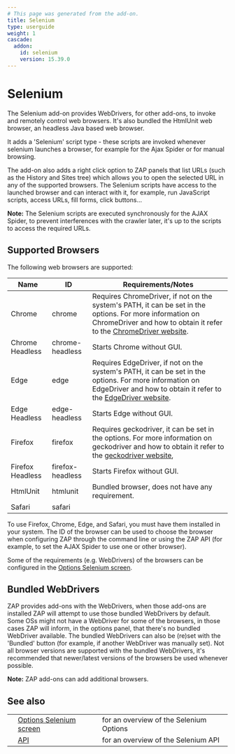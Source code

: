 ```yaml
---
# This page was generated from the add-on.
title: Selenium
type: userguide
weight: 1
cascade:
  addon:
    id: selenium
    version: 15.39.0
---
```


# Selenium

The Selenium add-on provides WebDrivers, for other add-ons, to invoke and remotely
control web browsers. It's also bundled the HtmlUnit web browser, an headless Java based
web browser.

It adds a 'Selenium' script type - these scripts are invoked whenever selenium launches a browser,
for example for the Ajax Spider or for manual browsing.

The add-on also adds a right click option to ZAP panels that list URLs (such as the History and Sites tree)
which allows you to open the selected URL in any of the supported browsers. The Selenium scripts have access to the
launched browser and can interact with it, for example, run JavaScript scripts, access URLs, fill forms, click buttons...

**Note:** The Selenium scripts are executed synchronously for the AJAX Spider, to prevent interferences
with the crawler later, it's up to the scripts to access the required URLs.

## Supported Browsers

The following web browsers are supported:

|       Name       |        ID        |                                                                                                                Requirements/Notes                                                                                                                 |
|------------------|------------------|---------------------------------------------------------------------------------------------------------------------------------------------------------------------------------------------------------------------------------------------------|
| Chrome           | chrome           | Requires ChromeDriver, if not on the system's PATH, it can be set in the options. For more information on ChromeDriver and how to obtain it refer to the [ChromeDriver website](https://sites.google.com/a/chromium.org/chromedriver/).           |
| Chrome Headless  | chrome-headless  | Starts Chrome without GUI.                                                                                                                                                                                                                        |
| Edge             | edge             | Requires EdgeDriver, if not on the system's PATH, it can be set in the options. For more information on EdgeDriver and how to obtain it refer to the [EdgeDriver website](https://developer.microsoft.com/en-us/microsoft-edge/tools/webdriver/). |
| Edge Headless    | edge-headless    | Starts Edge without GUI.                                                                                                                                                                                                                          |
| Firefox          | firefox          | Requires geckodriver, it can be set in the options. For more information on geckodriver and how to obtain it refer to the [geckodriver website](https://github.com/mozilla/geckodriver),                                                          |
| Firefox Headless | firefox-headless | Starts Firefox without GUI.                                                                                                                                                                                                                       |
| HtmlUnit         | htmlunit         | Bundled browser, does not have any requirement.                                                                                                                                                                                                   |
| Safari           | safari           |                                                                                                                                                                                                                                                   |

To use Firefox, Chrome, Edge, and Safari, you must
have them installed in your system. The ID of the browser can be used to choose the
browser when configuring ZAP through the command line or using the ZAP API (for example,
to set the AJAX Spider to use one or other browser).


Some of the requirements (e.g. WebDrivers) of the browsers can be configured in the [Options Selenium screen](/docs/desktop/addons/selenium/options/).

## Bundled WebDrivers

ZAP provides add-ons with the WebDrivers, when those add-ons are installed ZAP will attempt to use those bundled WebDrivers by default. Some OSs might not have a WebDriver for some of the browsers, in those cases ZAP will inform, in the options panel, that there's no bundled WebDriver available. The bundled WebDrivers can also be (re)set with the 'Bundled' button (for example, if another WebDriver was manually set). Not all browser versions are supported with the bundled WebDrivers, it's recommended that newer/latest versions of the browsers be used whenever possible.


**Note:** ZAP add-ons can add additional browsers.

## See also

|   |                                                                   |                                         |
|---|-------------------------------------------------------------------|-----------------------------------------|
|   | [Options Selenium screen](/docs/desktop/addons/selenium/options/) | for an overview of the Selenium Options |
|   | [API](/docs/desktop/addons/selenium/api/)                         | for an overview of the Selenium API     |
